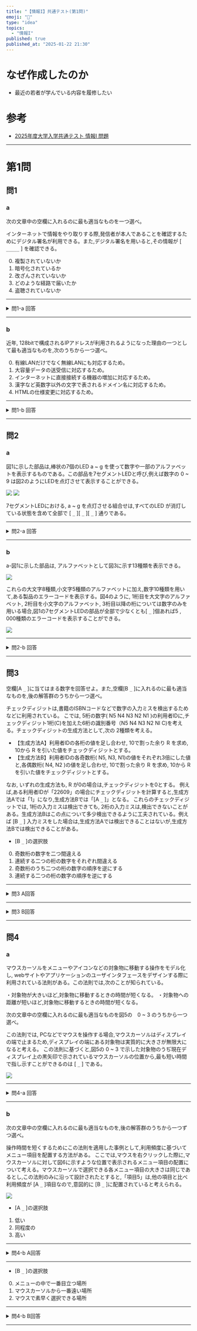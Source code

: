 ```yaml
---
title: "【情報I】共通テスト(第1問)"
emoji: "🦆"
type: "idea"
topics:
  - "情報I"
published: true
published_at: "2025-01-22 21:30"
---
```


# なぜ作成したのか
- 最近の若者が学んでいる内容を履修したい


# 参考
- [2025年度大学入学共通テスト 情報Ⅰ 問題](https://www.asahi.com/edu/kyotsu-exam/shiken2025/mondai_day2_5tzuepw7sd/joho1_01.html?iref=pc_extlink)

---
# 第1問
## 問1
### a
次の文章中の空欄に入れるのに最も適当なものを一つ選べ。

インターネットで情報をやり取りする際,発信者が本人であることを確認するためにデジタル署名が利用できる。また,デジタル署名を用いると,その情報が [ `_____` ] を確認できる。
 
0. 複製されていないか
1.	暗号化されているか
1.	改ざんされていないか
1.	どのような経路で届いたか
1. 盗聴されていないか

---

<details><summary>問1-a 回答</summary>
2. 改ざんされていないか
</details>


---

### b
近年, 128bitで構成されるIPアドレスが利用されるようになった理由の一つとして最も適当なものを,次のうちから一つ選べ。

0. 有線LANだけでなく無線LANにも対応するため。 
1. 大容量データの送受信に対応するため。
1. インターネットに直接接続する機器の増加に対応するため。
1. 漢字など英数字以外の文字で表されるドメイン名に対応するため。
1. HTMLの仕様変更に対応するため。

---

<details><summary>問1-b 回答</summary>
2. インターネットに直接接続する機器の増加に対応するため。
</details>

---

## 問2
### a
図1に示した部品は,棒状の7個のLED a ~ g を使って数字や一部のアルファベットを表示するものである。この部品を7セグメントLEDと呼び,例えば数字の 0 ~ 9 は図2のようにLEDを点灯させて表示することができる。

![](/images/2025011900002/2025012201.png)
![](/images/2025011900002/2025012202.png)

7セグメントLEDにおける, a ~ g を点灯させる組合せは,すべてのLED が消灯している状態を含めて全部で [ `_` ][ `_` ][ `_` ] 通りである。

---

<details><summary>問2-a 回答</summary>
[1][2][8]通り
</details>

---

### b
a-図1に示した部品は, アルファベットとして図3に示す13種類を表示できる。

![](/images/2025011900002/2025012203.png)

これらの大文字8種類,小文字5種類のアルファベットに加え,数字10種類を用いて,ある製品のエラーコードを表示する。図4のように, 1桁目を大文字のアルファベット, 2桁目を小文字のアルファベット, 3桁目以降の桁については数字のみを用いる場合,図1の7セグメントLEDの部品が全部で少なくとも[ `_` ]個あれば5 , 000種類のエラーコードを表示することができる。

![](/images/2025011900002/2025012204.png)

---

<details><summary>問2-b 回答</summary>
[5]個
</details>

---

## 問3
空欄[A `_` ]に当てはまる数字を回答せよ。また,空欄[B `_` ]に入れるのに最も適当なものを,後の解答群のうちから一つ選べ。

チェックディジットは,書籍のISBNコードなどで数字の入力ミスを検出するためなどに利用されている。 こでは, 5桁の数字( N5 N4 N3 N2 N1 )の利用者IDに,チェックディジット1桁(C)を加えた6桁の識別番号（N5 N4 N3 N2 Nl C)を考える。チェックディジットの生成方法として,次の 2種類を考える。

- 【生成方法A】利用者IDの各桁の値を足し合わせ, 10で割った余り R を求め, 10から R を引いた値をチェックディジットとする。
- 【生成方法B】利用者IDの各奇数桁( N5, N3, N1)の値をそれぞれ3倍にした値と,各偶数桁( N4, N2 )の値を足し合わせ, 10で割った余り R を求め, 10から R を引いた値をチェックディジットとする。

なお, いずれの生成方法も, R が0の場合は,チェックディジットを0とする。
例えば,ある利用者IDが「22609」の場合にチェックディジットを計算すると,生成方法Aでは「1」になり,生成方法Bでは「[A `_` ]」となる。
これらのチェックディジットでは, 1桁の入力ミスは検出できても, 2桁の入力ミスは,検出できないことがある。生成方法Bはこの点について多少検出できるように工夫されている。例えば [B `_` ] 入力ミスをした場合は,生成方法Aでは検出できることはないが,生成方法Bでは検出できることがある。

- [B `_` ]の選択肢
0. 奇数桁の数字を二つ間違える
1. 連続する二つの桁の数字をそれぞれ間違える
2. 奇数桁のうち二つの桁の数字の順序を逆にする
3. 連続する二つの桁の数字の順序を逆にする
	
---

<details><summary>問3 A回答</summary>
[7]
</details>

---

<details><summary>問3 B回答</summary>
[3]個
</details>

---

## 問4
### a
マウスカーソルをメニューやアイコンなどの対象物に移動する操作をモデル化し, webサイトやアプリケーションのユーザインタフェースをデザインする際に利用されている法則がある。この法則では,次のことが知られている。

・対象物が大きいほど,対象物に移動するときの時間が短くなる。
・対象物への距離が短いほど,対象物に移動するときの時間が短くなる。

次の文章中の空欄に入れるのに最も適当なものを図5の　0 ~ 3 のうちから一つ選べ。

この法則では, PCなどでマウスを操作する場合,マウスカーソルはディスプレイの端で止まるため,ディスプレイの端にある対象物は実質的に大きさが無限大になると考える。
この法則に基づくと,図5の 0 ~ 3 で示した対象物のうぢ現在ディスプレイ上の黒矢印で示されているマウスカーソルの位置から,最も短い時間で指し示すことができるのは [ `_` ] である。

![](/images/2025011900002/2025012205.png)

---

<details><summary>問4-a 回答</summary>
[2]
</details>

---

### b
次の文章中の空欄に入れるのに最も適当なものを,後の解答群のうちから一つずつ選べ。

操作時間を短くするためにこの法則を適用した事例として,利用頻度に基づいてメニュー項目を配置する方法がある。
ここでは,マウスを右クリックした際に,マウスカーソルに対して図6に示すような位置で表示されるメニュー項目の配置について考える。マウスカーソルで選択できる各メニュー項目の大きさは同じであるとし,この法則のみに沿って設計されたとすると,「項目5」は,他の項目と比べ利用頻度が [A `_` ]項目なので,意図的に [B `_` ]に配置されていると考えられる。

![](/images/2025011900002/2025012206.png)



- [A `_` ]の選択肢
1. 低い
2. 同程度の
3. 高い

---

<details><summary>問4-b A回答</summary>
1. 低い
</details>

---



- [B `_` ]の選択肢
0. メニューの中で一番目立つ場所
1. マウスカーソルから一番遠い場所
2. マウスで素早く選択できる場所

---

<details><summary>問4-b B回答</summary>
1. マウスカーソルから一番遠い場所
</details>

---
